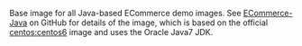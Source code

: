 Base image for all Java-based ECommerce demo images.  See [ECommerce-Java](https://github.com/Appdynamics/ECommerce-Docker/tree/master/ECommerce-Java) on GitHub for details of the image, which is based on the official [centos:centos6](https://registry.hub.docker.com/_/centos/) image and uses the Oracle Java7 JDK.
